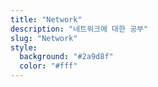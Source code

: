 ```yaml
---
title: "Network"
description: "네트워크에 대한 공부"
slug: "Network"
style:
  background: "#2a9d8f"
  color: "#fff"
---
```

